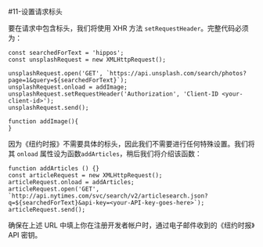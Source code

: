#11-设置请求标头

要在请求中包含标头，我们将使用 XHR 方法 `setRequestHeader`。完整代码必须为：

```
const searchedForText = 'hippos';
const unsplashRequest = new XMLHttpRequest();

unsplashRequest.open('GET', `https://api.unsplash.com/search/photos?page=1&query=${searchedForText}`);
unsplashRequest.onload = addImage;
unsplashRequest.setRequestHeader('Authorization', 'Client-ID <your-client-id>');
unsplashRequest.send();

function addImage(){
}
```

因为《纽约时报》不需要具体的标头，因此我们不需要进行任何特殊设置。我们将其 `onload` 属性设为函数`addArticles`，稍后我们将介绍该函数：

```
function addArticles () {}
const articleRequest = new XMLHttpRequest();
articleRequest.onload = addArticles;
articleRequest.open('GET', `http://api.nytimes.com/svc/search/v2/articlesearch.json?q=${searchedForText}&api-key=<your-API-key-goes-here>`);
articleRequest.send();
```

确保在上述 URL 中填上你在注册开发者帐户时，通过电子邮件收到的《纽约时报》API 密钥。